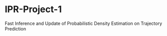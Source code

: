 # IPR-Project-1
Fast Inference and Update of Probabilistic Density Estimation on Trajectory Prediction
